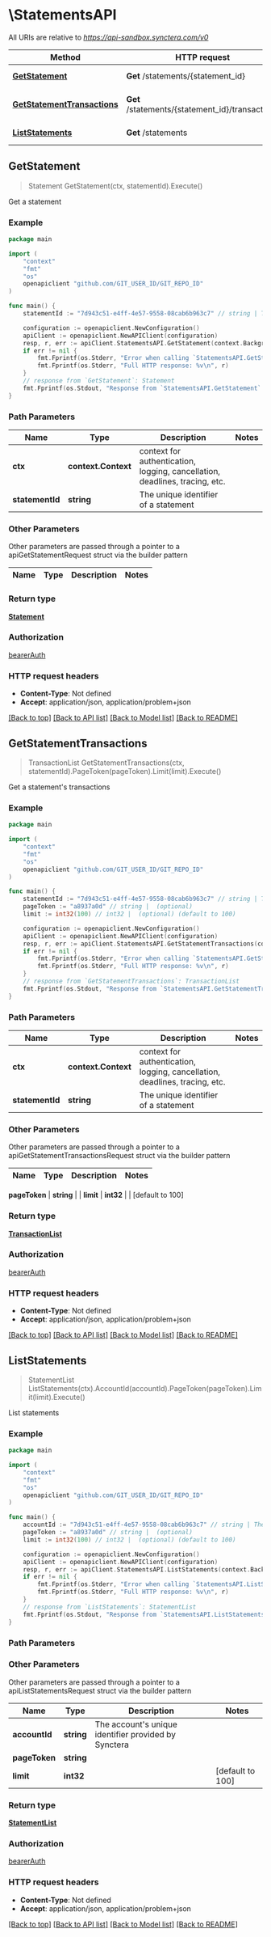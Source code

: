 # \StatementsAPI

All URIs are relative to *https://api-sandbox.synctera.com/v0*

Method | HTTP request | Description
------------- | ------------- | -------------
[**GetStatement**](StatementsAPI.md#GetStatement) | **Get** /statements/{statement_id} | Get a statement
[**GetStatementTransactions**](StatementsAPI.md#GetStatementTransactions) | **Get** /statements/{statement_id}/transactions | Get a statement&#39;s transactions
[**ListStatements**](StatementsAPI.md#ListStatements) | **Get** /statements | List statements



## GetStatement

> Statement GetStatement(ctx, statementId).Execute()

Get a statement



### Example

```go
package main

import (
    "context"
    "fmt"
    "os"
    openapiclient "github.com/GIT_USER_ID/GIT_REPO_ID"
)

func main() {
    statementId := "7d943c51-e4ff-4e57-9558-08cab6b963c7" // string | The unique identifier of a statement

    configuration := openapiclient.NewConfiguration()
    apiClient := openapiclient.NewAPIClient(configuration)
    resp, r, err := apiClient.StatementsAPI.GetStatement(context.Background(), statementId).Execute()
    if err != nil {
        fmt.Fprintf(os.Stderr, "Error when calling `StatementsAPI.GetStatement``: %v\n", err)
        fmt.Fprintf(os.Stderr, "Full HTTP response: %v\n", r)
    }
    // response from `GetStatement`: Statement
    fmt.Fprintf(os.Stdout, "Response from `StatementsAPI.GetStatement`: %v\n", resp)
}
```

### Path Parameters


Name | Type | Description  | Notes
------------- | ------------- | ------------- | -------------
**ctx** | **context.Context** | context for authentication, logging, cancellation, deadlines, tracing, etc.
**statementId** | **string** | The unique identifier of a statement | 

### Other Parameters

Other parameters are passed through a pointer to a apiGetStatementRequest struct via the builder pattern


Name | Type | Description  | Notes
------------- | ------------- | ------------- | -------------


### Return type

[**Statement**](Statement.md)

### Authorization

[bearerAuth](../README.md#bearerAuth)

### HTTP request headers

- **Content-Type**: Not defined
- **Accept**: application/json, application/problem+json

[[Back to top]](#) [[Back to API list]](../README.md#documentation-for-api-endpoints)
[[Back to Model list]](../README.md#documentation-for-models)
[[Back to README]](../README.md)


## GetStatementTransactions

> TransactionList GetStatementTransactions(ctx, statementId).PageToken(pageToken).Limit(limit).Execute()

Get a statement's transactions



### Example

```go
package main

import (
    "context"
    "fmt"
    "os"
    openapiclient "github.com/GIT_USER_ID/GIT_REPO_ID"
)

func main() {
    statementId := "7d943c51-e4ff-4e57-9558-08cab6b963c7" // string | The unique identifier of a statement
    pageToken := "a8937a0d" // string |  (optional)
    limit := int32(100) // int32 |  (optional) (default to 100)

    configuration := openapiclient.NewConfiguration()
    apiClient := openapiclient.NewAPIClient(configuration)
    resp, r, err := apiClient.StatementsAPI.GetStatementTransactions(context.Background(), statementId).PageToken(pageToken).Limit(limit).Execute()
    if err != nil {
        fmt.Fprintf(os.Stderr, "Error when calling `StatementsAPI.GetStatementTransactions``: %v\n", err)
        fmt.Fprintf(os.Stderr, "Full HTTP response: %v\n", r)
    }
    // response from `GetStatementTransactions`: TransactionList
    fmt.Fprintf(os.Stdout, "Response from `StatementsAPI.GetStatementTransactions`: %v\n", resp)
}
```

### Path Parameters


Name | Type | Description  | Notes
------------- | ------------- | ------------- | -------------
**ctx** | **context.Context** | context for authentication, logging, cancellation, deadlines, tracing, etc.
**statementId** | **string** | The unique identifier of a statement | 

### Other Parameters

Other parameters are passed through a pointer to a apiGetStatementTransactionsRequest struct via the builder pattern


Name | Type | Description  | Notes
------------- | ------------- | ------------- | -------------

 **pageToken** | **string** |  | 
 **limit** | **int32** |  | [default to 100]

### Return type

[**TransactionList**](TransactionList.md)

### Authorization

[bearerAuth](../README.md#bearerAuth)

### HTTP request headers

- **Content-Type**: Not defined
- **Accept**: application/json, application/problem+json

[[Back to top]](#) [[Back to API list]](../README.md#documentation-for-api-endpoints)
[[Back to Model list]](../README.md#documentation-for-models)
[[Back to README]](../README.md)


## ListStatements

> StatementList ListStatements(ctx).AccountId(accountId).PageToken(pageToken).Limit(limit).Execute()

List statements



### Example

```go
package main

import (
    "context"
    "fmt"
    "os"
    openapiclient "github.com/GIT_USER_ID/GIT_REPO_ID"
)

func main() {
    accountId := "7d943c51-e4ff-4e57-9558-08cab6b963c7" // string | The account's unique identifier provided by Synctera
    pageToken := "a8937a0d" // string |  (optional)
    limit := int32(100) // int32 |  (optional) (default to 100)

    configuration := openapiclient.NewConfiguration()
    apiClient := openapiclient.NewAPIClient(configuration)
    resp, r, err := apiClient.StatementsAPI.ListStatements(context.Background()).AccountId(accountId).PageToken(pageToken).Limit(limit).Execute()
    if err != nil {
        fmt.Fprintf(os.Stderr, "Error when calling `StatementsAPI.ListStatements``: %v\n", err)
        fmt.Fprintf(os.Stderr, "Full HTTP response: %v\n", r)
    }
    // response from `ListStatements`: StatementList
    fmt.Fprintf(os.Stdout, "Response from `StatementsAPI.ListStatements`: %v\n", resp)
}
```

### Path Parameters



### Other Parameters

Other parameters are passed through a pointer to a apiListStatementsRequest struct via the builder pattern


Name | Type | Description  | Notes
------------- | ------------- | ------------- | -------------
 **accountId** | **string** | The account&#39;s unique identifier provided by Synctera | 
 **pageToken** | **string** |  | 
 **limit** | **int32** |  | [default to 100]

### Return type

[**StatementList**](StatementList.md)

### Authorization

[bearerAuth](../README.md#bearerAuth)

### HTTP request headers

- **Content-Type**: Not defined
- **Accept**: application/json, application/problem+json

[[Back to top]](#) [[Back to API list]](../README.md#documentation-for-api-endpoints)
[[Back to Model list]](../README.md#documentation-for-models)
[[Back to README]](../README.md)

